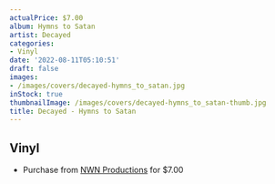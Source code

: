 ```yaml
---
actualPrice: $7.00
album: Hymns to Satan
artist: Decayed
categories:
- Vinyl
date: '2022-08-11T05:10:51'
draft: false
images:
- /images/covers/decayed-hymns_to_satan.jpg
inStock: true
thumbnailImage: /images/covers/decayed-hymns_to_satan-thumb.jpg
title: Decayed - Hymns to Satan
---
```


## Vinyl
* Purchase from [NWN Productions](http://shop.nwnprod.com/index.php?route=product/product&path=76&product_id=26319&sort=pd.name&order=ASC) for $7.00
